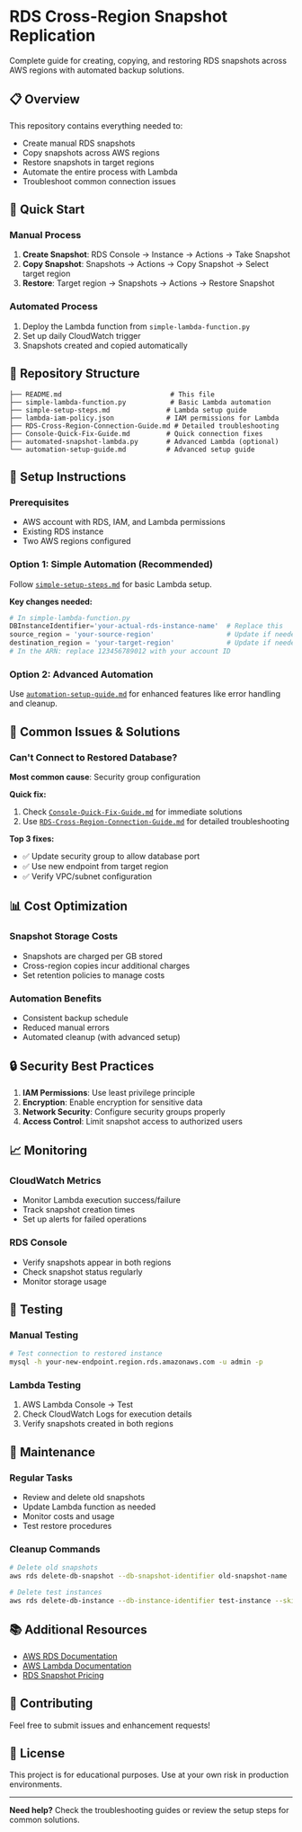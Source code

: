 # RDS Cross-Region Snapshot Replication

Complete guide for creating, copying, and restoring RDS snapshots across AWS regions with automated backup solutions.

## 📋 Overview

This repository contains everything needed to:

- Create manual RDS snapshots
- Copy snapshots across AWS regions
- Restore snapshots in target regions
- Automate the entire process with Lambda
- Troubleshoot common connection issues

## 🚀 Quick Start

### Manual Process

1. **Create Snapshot**: RDS Console → Instance → Actions → Take Snapshot
2. **Copy Snapshot**: Snapshots → Actions → Copy Snapshot → Select target region
3. **Restore**: Target region → Snapshots → Actions → Restore Snapshot

### Automated Process

1. Deploy the Lambda function from `simple-lambda-function.py`
2. Set up daily CloudWatch trigger
3. Snapshots created and copied automatically

## 📁 Repository Structure

```
├── README.md                           # This file
├── simple-lambda-function.py           # Basic Lambda automation
├── simple-setup-steps.md              # Lambda setup guide
├── lambda-iam-policy.json             # IAM permissions for Lambda
├── RDS-Cross-Region-Connection-Guide.md # Detailed troubleshooting
├── Console-Quick-Fix-Guide.md         # Quick connection fixes
├── automated-snapshot-lambda.py       # Advanced Lambda (optional)
└── automation-setup-guide.md          # Advanced setup guide
```

## 🔧 Setup Instructions

### Prerequisites

- AWS account with RDS, IAM, and Lambda permissions
- Existing RDS instance
- Two AWS regions configured

### Option 1: Simple Automation (Recommended)

Follow [`simple-setup-steps.md`](simple-setup-steps.md) for basic Lambda setup.

**Key changes needed:**

```python
# In simple-lambda-function.py
DBInstanceIdentifier='your-actual-rds-instance-name'  # Replace this
source_region = 'your-source-region'                  # Update if needed
destination_region = 'your-target-region'             # Update if needed
# In the ARN: replace 123456789012 with your account ID
```

### Option 2: Advanced Automation

Use [`automation-setup-guide.md`](automation-setup-guide.md) for enhanced features like error handling and cleanup.

## 🚨 Common Issues & Solutions

### Can't Connect to Restored Database?

**Most common cause**: Security group configuration

**Quick fix:**

1. Check [`Console-Quick-Fix-Guide.md`](Console-Quick-Fix-Guide.md) for immediate solutions
2. Use [`RDS-Cross-Region-Connection-Guide.md`](RDS-Cross-Region-Connection-Guide.md) for detailed troubleshooting

**Top 3 fixes:**

- ✅ Update security group to allow database port
- ✅ Use new endpoint from target region
- ✅ Verify VPC/subnet configuration

## 📊 Cost Optimization

### Snapshot Storage Costs

- Snapshots are charged per GB stored
- Cross-region copies incur additional charges
- Set retention policies to manage costs

### Automation Benefits

- Consistent backup schedule
- Reduced manual errors
- Automated cleanup (with advanced setup)

## 🔒 Security Best Practices

1. **IAM Permissions**: Use least privilege principle
2. **Encryption**: Enable encryption for sensitive data
3. **Network Security**: Configure security groups properly
4. **Access Control**: Limit snapshot access to authorized users

## 📈 Monitoring

### CloudWatch Metrics

- Monitor Lambda execution success/failure
- Track snapshot creation times
- Set up alerts for failed operations

### RDS Console

- Verify snapshots appear in both regions
- Check snapshot status regularly
- Monitor storage usage

## 🧪 Testing

### Manual Testing

```bash
# Test connection to restored instance
mysql -h your-new-endpoint.region.rds.amazonaws.com -u admin -p
```

### Lambda Testing

1. AWS Lambda Console → Test
2. Check CloudWatch Logs for execution details
3. Verify snapshots created in both regions

## 🔄 Maintenance

### Regular Tasks

- Review and delete old snapshots
- Update Lambda function as needed
- Monitor costs and usage
- Test restore procedures

### Cleanup Commands

```bash
# Delete old snapshots
aws rds delete-db-snapshot --db-snapshot-identifier old-snapshot-name

# Delete test instances
aws rds delete-db-instance --db-instance-identifier test-instance --skip-final-snapshot
```

## 📚 Additional Resources

- [AWS RDS Documentation](https://docs.aws.amazon.com/rds/)
- [AWS Lambda Documentation](https://docs.aws.amazon.com/lambda/)
- [RDS Snapshot Pricing](https://aws.amazon.com/rds/pricing/)

## 🤝 Contributing

Feel free to submit issues and enhancement requests!

## 📄 License

This project is for educational purposes. Use at your own risk in production environments.

---

**Need help?** Check the troubleshooting guides or review the setup steps for common solutions.
